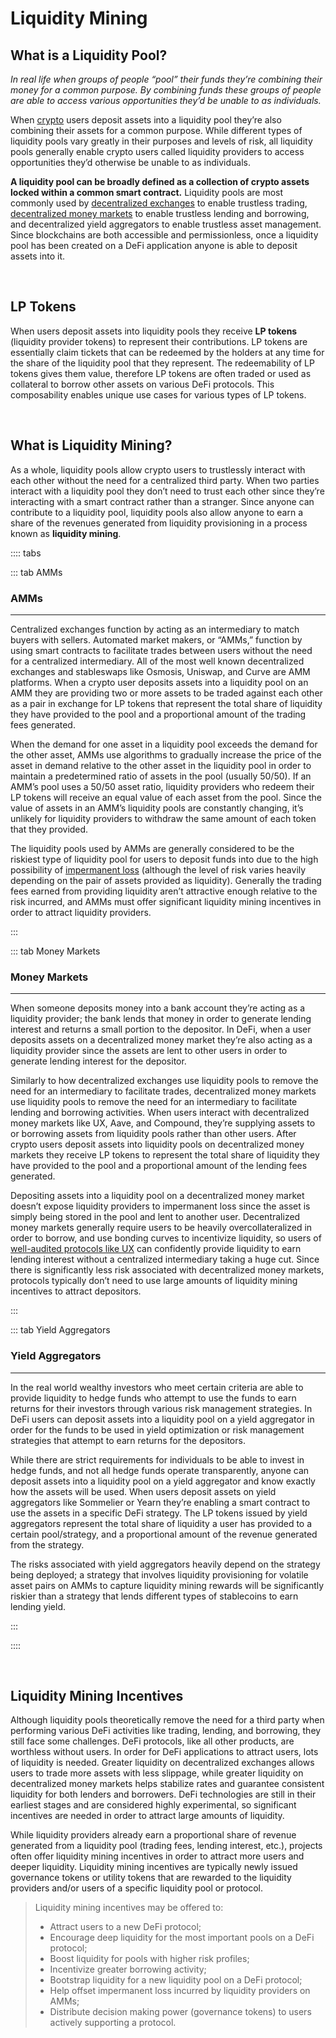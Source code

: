 # Liquidity Mining

## What is a Liquidity Pool?

*In real life when groups of people “pool” their funds they’re combining their money for a common purpose. By combining funds these groups of people are able to access various opportunities they’d be unable to as individuals.*

When [crypto](/learn-the-basics/crypto-basics/what-is-crypto) users deposit assets into a liquidity pool they’re also combining their assets for a common purpose. While different types of liquidity pools vary greatly in their purposes and levels of risk, all liquidity pools generally enable crypto users called liquidity providers to access opportunities they’d otherwise be unable to as individuals.

**A liquidity pool can be broadly defined as a collection of crypto assets locked within a common smart contract.** Liquidity pools are most commonly used by [decentralized exchanges](/learn-the-basics/defi-basics/what-is-dex) to enable trustless trading, [decentralized money markets](/learn-the-basics/defi-basics/what-is-defi-money-market) to enable trustless lending and borrowing, and decentralized yield aggregators to enable trustless asset management. Since blockchains are both accessible and permissionless, once a liquidity pool has been created on a DeFi application anyone is able to deposit assets into it. 

<br>

## LP Tokens

When users deposit assets into liquidity pools they receive **LP tokens** (liquidity provider tokens) to represent their contributions. LP tokens are essentially claim tickets that can be redeemed by the holders at any time for the share of the liquidity pool that they represent. The redeemability of LP tokens gives them value, therefore LP tokens are often traded or used as collateral to borrow other assets on various DeFi protocols. This composability enables unique use cases for various types of LP tokens. 

<br>

## What is Liquidity Mining?

As a whole, liquidity pools allow crypto users to trustlessly interact with each other without the need for a centralized third party. When two parties interact with a liquidity pool they don’t need to trust each other since they’re interacting with a smart contract rather than a stranger. Since anyone can contribute to a liquidity pool, liquidity pools also allow anyone to earn a share of the revenues generated from liquidity provisioning in a process known as **liquidity mining**.

:::: tabs

::: tab AMMs

### AMMs

****

Centralized exchanges function by acting as an intermediary to match buyers with sellers.  Automated market makers, or “AMMs,” function by using smart contracts to facilitate trades between users without the need for a centralized intermediary. All of the most well known decentralized exchanges and stableswaps like Osmosis, Uniswap, and Curve are AMM platforms. When a crypto user deposits assets into a liquidity pool on an AMM they are providing two or more assets to be traded against each other as a pair in exchange for LP tokens that represent the total share of liquidity they have provided to the pool and a proportional amount of the trading fees generated. 

When the demand for one asset in a liquidity pool exceeds the demand for the other asset, AMMs use algorithms to gradually increase the price of the asset in demand relative to the other asset in the liquidity pool in order to maintain a predetermined ratio of assets in the pool (usually 50/50). If an AMM’s pool uses a 50/50 asset ratio, liquidity providers who redeem their LP tokens will receive an equal value of each asset from the pool. Since the value of assets in an AMM’s liquidity pools are constantly changing, it’s unlikely for liquidity providers to withdraw the same amount of each token that they provided. 

The liquidity pools used by AMMs are generally considered to be the riskiest type of liquidity pool for users to deposit funds into due to the high possibility of [impermanent loss](https://academy.binance.com/en/articles/impermanent-loss-explained) (although the level of risk varies heavily depending on the pair of assets provided as liquidity). Generally the trading fees earned from providing liquidity aren’t attractive enough relative to the risk incurred, and AMMs must offer significant liquidity mining incentives in order to attract liquidity providers.

:::

::: tab Money Markets

### Money Markets

****

When someone deposits money into a bank account they’re acting as a liquidity provider; the bank lends that money in order to generate lending interest and returns a small portion to the depositor. In DeFi, when a user deposits assets on a decentralized money market they’re also acting as a liquidity provider since the assets are lent to other users in order to generate lending interest for the depositor.

Similarly to how decentralized exchanges use liquidity pools to remove the need for an intermediary to facilitate trades, decentralized money markets use liquidity pools to remove the need for an intermediary to facilitate lending and borrowing activities. When users interact with decentralized money markets like UX, Aave, and Compound, they’re supplying assets to or borrowing assets from liquidity pools rather than other users. After crypto users deposit assets into liquidity pools on decentralized money markets they receive LP tokens to represent the total share of liquidity they have provided to the pool and a proportional amount of the lending fees generated. 

Depositing assets into a liquidity pool on a decentralized money market doesn’t expose liquidity providers to impermanent loss since the asset is simply being stored in the pool and lent to another user. Decentralized money markets generally require users to be heavily overcollateralized in order to borrow, and use bonding curves to incentivize liquidity, so users of [well-audited protocols like UX](/overview/UX-overview/security-audits) can confidently provide liquidity to earn lending interest without a centralized intermediary taking a huge cut. Since there is significantly less risk associated with decentralized money markets, protocols typically don’t need to use large amounts of liquidity mining incentives to attract depositors.

:::

::: tab Yield Aggregators

### Yield Aggregators

****

In the real world wealthy investors who meet certain criteria are able to provide liquidity to hedge funds who attempt to use the funds to earn returns for their investors through various risk management strategies. In DeFi users can deposit assets into a liquidity pool on a yield aggregator in order for the funds to be used in yield optimization or risk management strategies that attempt to earn returns for the depositors.

While there are strict requirements for individuals to be able to invest in hedge funds, and not all hedge funds operate transparently, anyone can deposit assets into a liquidity pool on a yield aggregator and know exactly how the assets will be used. When users deposit assets on yield aggregators like Sommelier or Yearn they’re enabling a smart contract to use the assets in a specific DeFi strategy. The LP tokens issued by yield aggregators represent the total share of liquidity a user has provided to a certain pool/strategy, and a proportional amount of the revenue generated from the strategy.

The risks associated with yield aggregators heavily depend on the strategy being deployed; a strategy that involves liquidity provisioning for volatile asset pairs on AMMs to capture liquidity mining rewards will be significantly riskier than a strategy that lends different types of stablecoins to earn lending yield. 

:::

::::

<br>

## Liquidity Mining Incentives

Although liquidity pools theoretically remove the need for a third party when performing various DeFi activities like trading, lending, and borrowing, they still face some challenges. DeFi protocols, like all other products, are worthless without users. In order for DeFi applications to attract users, lots of liquidity is needed. Greater liquidity on decentralized exchanges allows users to trade more assets with less slippage, while greater liquidity on decentralized money markets helps stabilize rates and guarantee consistent liquidity for both lenders and borrowers. DeFi technologies are still in their earliest stages and are considered highly experimental, so significant incentives are needed in order to attract large amounts of liquidity.

While liquidity providers already earn a proportional share of revenue generated from a liquidity pool (trading fees, lending interest, etc.), projects often offer liquidity mining incentives in order to attract more users and deeper liquidity. Liquidity mining incentives are typically newly issued governance tokens or utility tokens that are rewarded to the liquidity providers and/or users of a specific liquidity pool or protocol. 

> Liquidity mining incentives may be offered to:
> - Attract users to a new DeFi protocol;
> - Encourage deep liquidity for the most important pools on a DeFi protocol;
> - Boost liquidity for pools with higher risk profiles;
> - Incentivize greater borrowing activity;
> - Bootstrap liquidity for a new liquidity pool on a DeFi protocol;
> - Help offset impermanent loss incurred by liquidity providers on AMMs;
> - Distribute decision making power (governance tokens) to users actively supporting a protocol.
